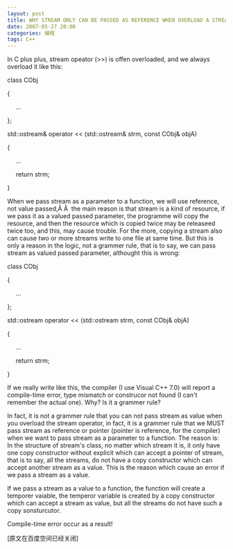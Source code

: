 ```yaml
---
layout: post
title: WHY STREAM ONLY CAN BE PASSED AS REFERENCE WHEN OVERLOAD A STREAM OPERATOR
date: 2007-05-27 20:00
categories: 编程
tags: C++
---
```



In C plus plus, stream opeator (>>) is offen overloaded, and we always overload it like this:

class CObj

<!-- more -->



{

     ...

};

std::ostream& operator << (std::ostream& strm, const CObj& objA)

{

     ...

     return strm;

}



When we pass stream as a parameter to a function, we will use reference, not value passed,Â Â  the main reason is that stream is a kind of resource, if we pass it as a valued passed parameter, the programme will copy the resource, and then the resource which is copied twice may be releaseed twice too, and this, may cause trouble. For the more, copying a stream also can cause two or more streams write to one file at same time. But this is only a reason in the logic, not a grammer rule, that is to say, we can pass stream as valued passed parameter, althought this is wrong:

class CObj

{

     ...

};

std::ostream operator << (std::ostream strm, const CObj& objA)

{

     ...

     return strm;

}

If we really write like this, the compiler (I use Visual C++ 7.0) will report a compile-time error, type mismatch or construcor not found (I can't remember the actual one). Why? Is it a grammer rule?

In fact, it is not a grammer rule that you can not pass stream as value when you overload the stream operator, in fact, it is a grammer rule that we MUST pass stream as reference or pointer (pointer is reference, for the compiler) when we want to pass stream as a parameter to a function. The reason is: In the structure of stream's class, no matter which stream it is, it only have one copy constructor without explicit which can accept a pointer of stream, that is to say, all the streams, do not have a copy constructor which can accept another stream as a value. This is the reason which cause an error if we pass a stream as a value.

If we pass a stream as a value to a function, the function will create a temporer vaiable, the temperor variable is created by a copy constructor which can accept a stream as value, but all the streams do not have such a copy sonsturcutor.

Compile-time error occur as a result! 

[原文在百度空间已经关闭]

